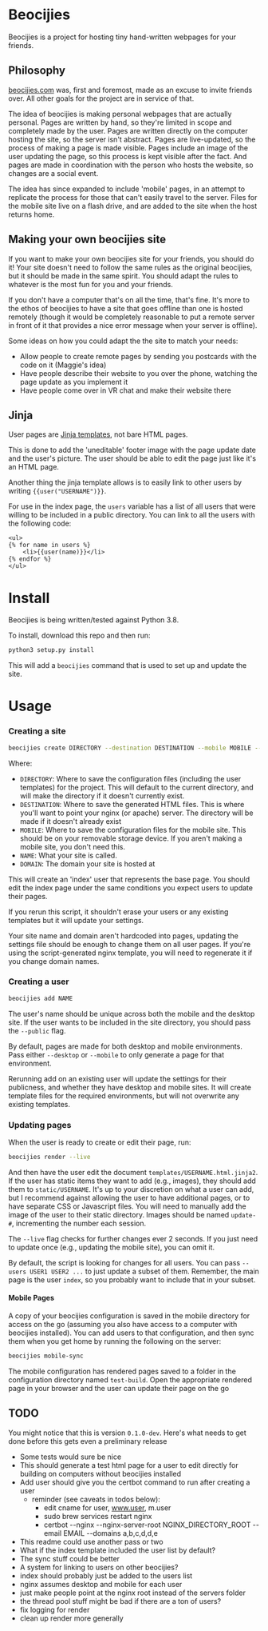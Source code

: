 # Beocijies

Beocijies is a project for hosting tiny hand-written webpages for your friends.

## Philosophy

[beocijies.com](https://beocijies.com) was, first and foremost, made as an excuse to invite friends over.
All other goals for the project are in service of that.

The idea of beocijies is making personal webpages that are actually personal.
Pages are written by hand, so they're limited in scope and completely made by the user.
Pages are written directly on the computer hosting the site, so the server isn't abstract.
Pages are live-updated, so the process of making a page is made visible.
Pages include an image of the user updating the page, so this process is kept visible after the fact.
And pages are made in coordination with the person who hosts the website, so changes are a social event.

The idea has since expanded to include 'mobile' pages, in an attempt to replicate the process for those that can't easily travel to the server.
Files for the mobile site live on a flash drive, and are added to the site when the host returns home.

## Making your own beocijies site

If you want to make your own beocijies site for your friends, you should do it!
Your site doesn't need to follow the same rules as the original beocijies, but it should be made in the same spirit.
You should adapt the rules to whatever is the most fun for you and your friends.

If you don't have a computer that's on all the time, that's fine.
It's more to the ethos of beocijies to have a site that goes offline than one is hosted remotely (though it would be completely reasonable to put a remote server in front of it that provides a nice error message when your server is offline).

Some ideas on how you could adapt the the site to match your needs:
* Allow people to create remote pages by sending you postcards with the code on it (Maggie's idea)
* Have people describe their website to you over the phone, watching the page update as you implement it
* Have people come over in VR chat and make their website there

## Jinja

User pages are [Jinja templates](https://jinja.palletsprojects.com/en/3.1.x/), not bare HTML pages.

This is done to add the 'uneditable' footer image with the page update date and the user's picture.
The user should be able to edit the page just like it's an HTML page.

Another thing the jinja template allows is to easily link to other users by writing `{{user("USERNAME")}}`.

For use in the index page, the `users` variable has a list of all users that were willing to be included in a public directory.
You can link to all the users with the following code:

```jinja2
<ul>
{% for name in users %}
    <li>{{user(name)}}</li>
{% endfor %}
</ul>
```

# Install

Beocijies is being written/tested against Python 3.8.

To install, download this repo and then run:
```sh
python3 setup.py install
```

This will add a `beocijies` command that is used to set up and update the site.

# Usage

### Creating a site

```sh
beocijies create DIRECTORY --destination DESTINATION --mobile MOBILE --name NAME --domain DOMAIN
```

Where:
* `DIRECTORY`: Where to save the configuration files (including the user templates) for the project. This will default to the current directory, and will make the directory if it doesn't currently exist.
* `DESTINATION`: Where to save the generated HTML files. This is where you'll want to point your nginx (or apache) server. The directory will be made if it doesn't already exist
* `MOBILE`: Where to save the configuration files for the mobile site. This should be on your removable storage device. If you aren't making a mobile site, you don't need this.
* `NAME`: What your site is called.
* `DOMAIN`: The domain your site is hosted at

This will create an 'index' user that represents the base page.
You should edit the index page under the same conditions you expect users to update their pages.

If you rerun this script, it shouldn't erase your users or any existing templates but it will update your settings.

Your site name and domain aren't hardcoded into pages, updating the settings file should be enough to change them on all user pages.
If you're using the script-generated nginx template, you will need to regenerate it if you change domain names.

### Creating a user

```sh
beocijies add NAME
```

The user's name should be unique across both the mobile and the desktop site.
If the user wants to be included in the site directory, you should pass the `--public` flag.

By default, pages are made for both desktop and mobile environments. Pass either `--desktop` or `--mobile` to only generate a page for that environment.

Rerunning add on an existing user will update the settings for their publicness, and whether they have desktop and mobile sites.
It will create template files for the required environments, but will not overwrite any existing templates.

### Updating pages

When the user is ready to create or edit their page, run:

```sh
beocijies render --live
```

And then have the user edit the document `templates/USERNAME.html.jinja2`.
If the user has static items they want to add (e.g., images), they should add them to `static/USERNAME`.
It's up to your discretion on what a user can add, but I recommend against allowing the user to have additional pages, or to have separate CSS or Javascript files.
You will need to manually add the image of the user to their static directory. Images should be named `update-#`, incrementing the number each session.

The `--live` flag checks for further changes ever 2 seconds. If you just need to update once (e.g., updating the mobile site), you can omit it.

By default, the script is looking for changes for all users.
You can pass `--users USER1 USER2 ...` to just update a subset of them.
Remember, the main page is the user `index`, so you probably want to include that in your subset.

#### Mobile Pages

A copy of your beocijies configuration is saved in the mobile directory for access on the go (assuming you also have access to a computer with beocijies installed).
You can add users to that configuration, and then sync them when you get home by running the following on the server:

```sh
beocijies mobile-sync
```

The mobile configuration has rendered pages saved to a folder in the configuration directory named `test-build`.
Open the appropriate rendered page in your browser and the user can update their page on the go

## TODO

You might notice that this is version `0.1.0-dev`.
Here's what needs to get done before this gets even a preliminary release
* Some tests would sure be nice
* This should generate a test html page for a user to edit directly for building on computers without beocijies installed
* Add user should give you the certbot command to run after creating a user
  * reminder (see caveats in todos below):
    * edit cname for user, www.user, m.user
    * sudo brew services restart nginx
    * certbot --nginx --nginx-server-root NGINX_DIRECTORY_ROOT --email EMAIL --domains a,b,c,d,d,e
* This readme could use another pass or two
* What if the index template included the user list by default?
* The sync stuff could be better
* A system for linking to users on other beocijies?
* index should probably just be added to the users list
* nginx assumes desktop and mobile for each user
* just make people point at the nginx root instead of the servers folder
* the thread pool stuff might be bad if there are a ton of users?
* fix logging for render
* clean up render more generally
